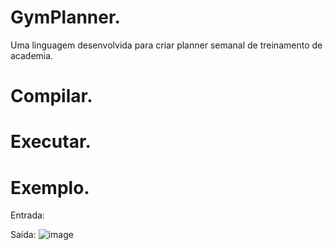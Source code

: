 # GymPlanner.
Uma linguagem desenvolvida para criar planner semanal de treinamento de academia.

# Compilar.

# Executar.

# Exemplo.
Entrada:

Saída:
![image](https://github.com/Marmaye/TRABALHO6_COMPILADORES/assets/137102335/9bfe50fe-75cb-4b93-af42-26d17b579222)
